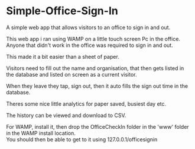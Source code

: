 # Simple-Office-Sign-In
A simple web app that allows visitors to an office to sign in and out.


This web app i ran using WAMP on a little touch screen Pc in the office. Anyone that didn't work in the office was required to sign in and out.

This made it a bit easier than a sheet of paper.

Visitors need to fill out the name and organisation, that then gets listed in the database and listed on screen as a current visitor.

When they leave they tap, sign out, then it auto fills the sign out time in the database.

Theres some nice little analytics for paper saved, busiest day etc.

The history can be viewed and download to CSV.



For WAMP, install it, then drop the OfficeCheckIn folder in the 'www' folder in the WAMP install location.  
You should then be able to get to it using 127.0.0.1/officesignin
